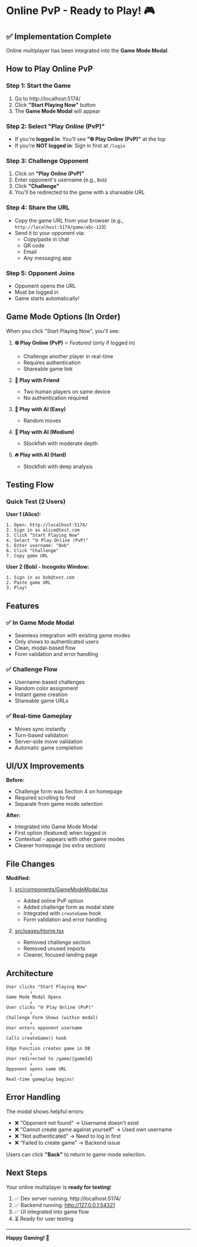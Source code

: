 # Online PvP - Ready to Play! 🎮

## ✅ Implementation Complete

Online multiplayer has been integrated into the **Game Mode Modal**.

## How to Play Online PvP

### Step 1: Start the Game
1. Go to http://localhost:5174/
2. Click **"Start Playing Now"** button
3. The **Game Mode Modal** will appear

### Step 2: Select "Play Online (PvP)"
- If you're **logged in**: You'll see **"🌐 Play Online (PvP)"** at the top
- If you're **NOT logged in**: Sign in first at `/login`

### Step 3: Challenge Opponent
1. Click on **"Play Online (PvP)"**
2. Enter opponent's username (e.g., `Bob`)
3. Click **"Challenge"**
4. You'll be redirected to the game with a shareable URL

### Step 4: Share the URL
- Copy the game URL from your browser (e.g., `http://localhost:5174/game/abc-123`)
- Send it to your opponent via:
  - Copy/paste in chat
  - QR code
  - Email
  - Any messaging app

### Step 5: Opponent Joins
- Opponent opens the URL
- Must be logged in
- Game starts automatically!

## Game Mode Options (In Order)

When you click "Start Playing Now", you'll see:

1. **🌐 Play Online (PvP)** ⭐ *Featured* (only if logged in)
   - Challenge another player in real-time
   - Requires authentication
   - Shareable game link

2. **👥 Play with Friend**
   - Two human players on same device
   - No authentication required

3. **🤖 Play with AI (Easy)**
   - Random moves

4. **🧠 Play with AI (Medium)**
   - Stockfish with moderate depth

5. **🔥 Play with AI (Hard)**
   - Stockfish with deep analysis

## Testing Flow

### Quick Test (2 Users)

**User 1 (Alice):**
```
1. Open: http://localhost:5174/
2. Sign in as alice@test.com
3. Click "Start Playing Now"
4. Select "🌐 Play Online (PvP)"
5. Enter username: "Bob"
6. Click "Challenge"
7. Copy game URL
```

**User 2 (Bob) - Incognito Window:**
```
1. Sign in as bob@test.com
2. Paste game URL
3. Play!
```

## Features

### ✅ In Game Mode Modal
- Seamless integration with existing game modes
- Only shows to authenticated users
- Clean, modal-based flow
- Form validation and error handling

### ✅ Challenge Flow
- Username-based challenges
- Random color assignment
- Instant game creation
- Shareable game URLs

### ✅ Real-time Gameplay
- Moves sync instantly
- Turn-based validation
- Server-side move validation
- Automatic game completion

## UI/UX Improvements

**Before:**
- Challenge form was Section 4 on homepage
- Required scrolling to find
- Separate from game mode selection

**After:**
- Integrated into Game Mode Modal
- First option (featured) when logged in
- Contextual - appears with other game modes
- Cleaner homepage (no extra section)

## File Changes

**Modified:**
1. [src/components/GameModeModal.tsx](../src/components/GameModeModal.tsx)
   - Added online PvP option
   - Added challenge form as modal state
   - Integrated with `createGame` hook
   - Form validation and error handling

2. [src/pages/Home.tsx](../src/pages/Home.tsx)
   - Removed challenge section
   - Removed unused imports
   - Cleaner, focused landing page

## Architecture

```
User clicks "Start Playing Now"
         ↓
Game Mode Modal Opens
         ↓
User clicks "🌐 Play Online (PvP)"
         ↓
Challenge Form Shows (within modal)
         ↓
User enters opponent username
         ↓
Calls createGame() hook
         ↓
Edge Function creates game in DB
         ↓
User redirected to /game/{gameId}
         ↓
Opponent opens same URL
         ↓
Real-time gameplay begins!
```

## Error Handling

The modal shows helpful errors:
- ❌ "Opponent not found" → Username doesn't exist
- ❌ "Cannot create game against yourself" → Used own username
- ❌ "Not authenticated" → Need to log in first
- ❌ "Failed to create game" → Backend issue

Users can click **"Back"** to return to game mode selection.

## Next Steps

Your online multiplayer is **ready for testing**!

1. ✅ Dev server running: http://localhost:5174/
2. ✅ Backend running: http://127.0.0.1:54321
3. ✅ UI integrated into game flow
4. ⏳ Ready for user testing

---

**Happy Gaming! 🎉**
